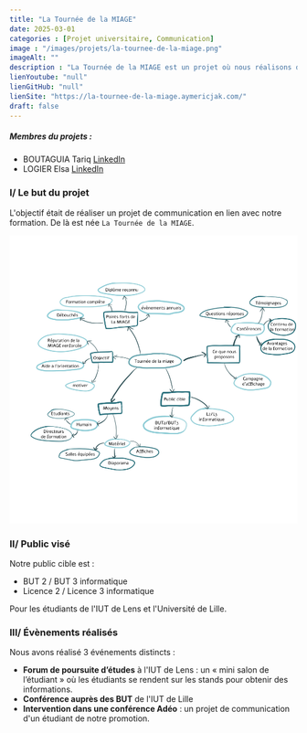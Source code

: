 ```yaml
---
title: "La Tournée de la MIAGE"
date: 2025-03-01
categories : [Projet universitaire, Communication]
image : "/images/projets/la-tournee-de-la-miage.png"
imageAlt: ""
description : "La Tournée de la MIAGE est un projet où nous réalisons des conférences sur le Master MIAGE auprès des étudiants en Licence et BUT Informatique."
lienYoutube: "null"
lienGitHub: "null"
lienSite: "https://la-tournee-de-la-miage.aymericjak.com/"
draft: false
---
```


##### Membres du projets :
- BOUTAGUIA Tariq [LinkedIn](https://www.linkedin.com/in/tariq-boutaguia/)
- LOGIER Elsa [LinkedIn](https://www.linkedin.com/in/elsa-logier-2bb692254/)

### I/ Le but du projet

L'objectif était de réaliser un projet de communication en lien avec notre formation. De là est née `La Tournée de la MIAGE`.

![Carte mentale du projet](/images/projets/la-tournee-de-la-miage/brainstorming-ltdlm.jpg)

### II/ Public visé

Notre public cible est :
- BUT 2 / BUT 3 informatique
- Licence 2 / Licence 3 informatique

Pour les étudiants de l'IUT de Lens et l'Université de Lille.

### III/ Évènements réalisés

Nous avons réalisé 3 événements distincts :
- **Forum de poursuite d’études** à l'IUT de Lens : un « mini salon de l’étudiant » où les étudiants se rendent sur les stands pour obtenir des informations.
- **Conférence auprès des BUT** de l'IUT de Lille
- **Intervention dans une conférence Adéo** : un projet de communication d'un étudiant de notre promotion.
